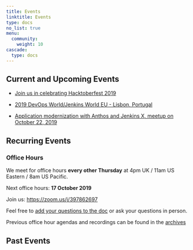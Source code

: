 ```yaml
---
title: Events
linktitle: Events
type: docs
no_list: true
menu:
  community:
    weight: 10
cascade:
  type: docs
---
```


## Current and Upcoming Events

* [Join us in celebrating Hacktoberfest 2019](/blog/2019/09/27/hacktoberfest2019/)

* [2019 DevOps World/Jenkins World EU - Lisbon, Portugal](/community/events/2019-12-dwjw)

* [Application modernization with Anthos and Jenkins X, meetup on October 22, 2019](/community/events/22-10-2019-anthos-jx)

## Recurring Events

### Office Hours

We meet for office hours **every other Thursday** at 4pm UK / 11am US Eastern / 8am US Pacific.

Next office hours: **17 October 2019**

Join us: <https://zoom.us/j/397862697>

Feel free to [add your questions to the doc](https://docs.google.com/document/d/1wHdBlZAN-ndPELuBoM5HBnYiQLvcz92-euXne2mKOEI/edit) or ask your questions in person.

Previous office hour agendas and recordings can be found in the [archives](/community/office_hours/)

## Past Events

